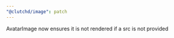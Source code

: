 ```yaml
---
"@clutchd/image": patch
---
```


AvatarImage now ensures it is not rendered if a src is not provided
